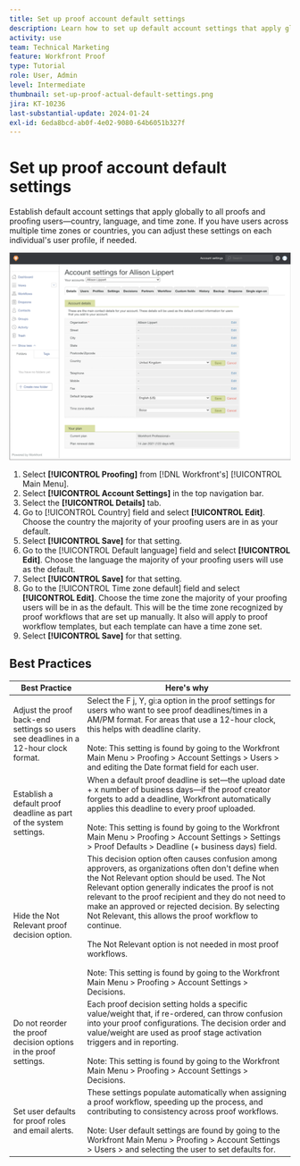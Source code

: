 ```yaml
---
title: Set up proof account default settings
description: Learn how to set up default account settings that apply globally to all proofs and proofing users  .
activity: use
team: Technical Marketing
feature: Workfront Proof
type: Tutorial
role: User, Admin
level: Intermediate
thumbnail: set-up-proof-actual-default-settings.png
jira: KT-10236
last-substantial-update: 2024-01-24
exl-id: 6eda8bcd-ab0f-4e02-9080-64b6051b327f
---
```

# Set up proof account default settings

Establish default account settings that apply globally to all proofs and proofing users—country, language, and time zone. If you have users across multiple time zones or countries, you can adjust these settings on each individual's user profile, if needed.

![Account settings window for proofing](assets/proof-system-setups-default-account-settings.png)

1. Select **[!UICONTROL Proofing]** from [!DNL Workfront's] [!UICONTROL Main Menu].
1. Select **[!UICONTROL Account Settings]** in the top navigation bar.
1. Select the **[!UICONTROL Details]** tab.
1. Go to [!UICONTROL Country] field and select **[!UICONTROL Edit]**. Choose the country the majority of your proofing users are in as your default.
1. Select **[!UICONTROL Save]** for that setting.
1. Go to the [!UICONTROL Default language] field and select **[!UICONTROL Edit]**. Choose the language the majority of your proofing users will use as the default.
1. Select **[!UICONTROL Save]** for that setting.
1. Go to the [!UICONTROL Time zone default] field and select **[!UICONTROL Edit]**. Choose the time zone the majority of your proofing users will be in as the default. This will be the time zone recognized by proof workflows that are set up manually. It also will apply to proof workflow templates, but each template can have a time zone set.
1. Select **[!UICONTROL Save]** for that setting.

## Best Practices


| Best Practice | Here's why |
|---|---|
| Adjust the proof back-end settings so users see deadlines in a 12-hour clock format. | Select the F j, Y, gi:a option in the proof settings for users who want to see proof deadlines/times in a AM/PM format. For areas that use a 12-hour clock, this helps with deadline clarity. <br> <br>Note: This setting is found by going to the Workfront Main Menu > Proofing > Account Settings > Users > and editing the Date format field for each user. |
| Establish a default proof deadline as part of the system settings.|When a default proof deadline is set—the upload date + x number of business days—if the proof creator forgets to add a deadline, Workfront automatically applies this deadline to every proof uploaded. <br> <br>Note: This setting is found by going to the Workfront Main Menu > Proofing > Account Settings > Settings > Proof Defaults > Deadline (+ business days) field.|
| Hide the Not Relevant proof decision option.| This decision option often causes confusion among approvers, as organizations often don't define when the Not Relevant option should be used. The Not Relevant option generally indicates the proof is not relevant to the proof recipient and they do not need to make an approved or rejected decision. By selecting Not Relevant, this allows the proof workflow to continue.<br> <br>The Not Relevant option is not needed in most proof workflows.<br> <br>Note: This setting is found by going to the Workfront Main Menu > Proofing > Account Settings > Decisions.|
| Do not reorder the proof decision options in the proof settings. | Each proof decision setting holds a specific value/weight that, if re-ordered, can throw confusion into your proof configurations. The decision order and value/weight are used as proof stage activation triggers and in reporting.<br> <br>Note: This setting is found by going to the Workfront Main Menu > Proofing > Account Settings > Decisions.|
| Set user defaults for proof roles and email alerts.| These settings populate automatically when assigning a proof workflow, speeding up the process, and contributing to consistency across proof workflows.<br> <br>Note: User default settings are found by going to the Workfront Main Menu > Proofing > Account Settings > Users > and selecting the user to set defaults for.|
